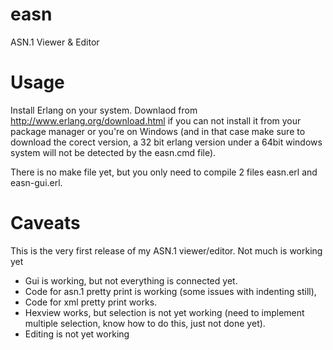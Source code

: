 easn
====

ASN.1 Viewer &amp; Editor


Usage
=====

Install Erlang on your system. Downlaod from http://www.erlang.org/download.html if you can not install it from your package 
manager or you're on Windows (and in that case make sure to download the corect version, a 32 bit erlang version under a 64bit 
windows system will not be detected by the easn.cmd file).

There is no make file yet, but you only need to compile 2 files easn.erl and easn-gui.erl. 

Caveats
=======
This is the very first release of my ASN.1 viewer/editor. Not much is working yet

- Gui is working, but not everything is connected yet.   
- Code for asn.1 pretty print is working (some issues with indenting still),  
- Code for xml pretty print works.   
- Hexview works, but selection is not yet working (need to implement multiple selection, know how to do this, just not done yet).  
- Editing is not yet working  
